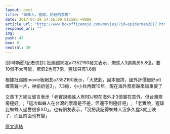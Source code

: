 ```yaml
---
layout: post
title: "蜘蛛人，猩球，奶爸的票房"
date: 2017-07-28 14:56:09.811586 +0800
article_url: "http://www.boxofficemojo.com/movies/?id=spiderman2017.htm;http://www.boxofficemojo.com/movies/?id=planetoftheapes16.htm;http://www.boxofficemojo.com/movies/?id=despicableme3.htm"
response_url: ""
img: 
push: 47
boo: 0
neutral: 30
---
```


[即時新聞/記者快抄] 批踢踢網友a7352190發文表示，蜘蛛人3週票房5.8億，要10億不太可能，驚奇2也有7億，猩球只有1.8億

根據批踢踢movie板網友a7352190表示，「大悲劇，回本很拼，國外評價很好ptt確罵聲一片，神偷奶爸3」。7.3億，小小兵再戰10年，現在海外票房越來越重要了

文章下方網友留言表示「老實說蜘蛛人有RDJ現在海外才3億實在意外，但台灣票房極好」;「這次蜘蛛人在台灣的票房是不差，但還不到極好吧」; 「老實說，猩球比蜘蛛人過譽很多XD」。也有網友表示，「沒把我記得蜘蛛人沒多久猩3就上映了，而且前面也有變」

<a href = "https://www.ptt.cc/bbs/movie/M.1501204206.A.92C.html">原文連結</a>

